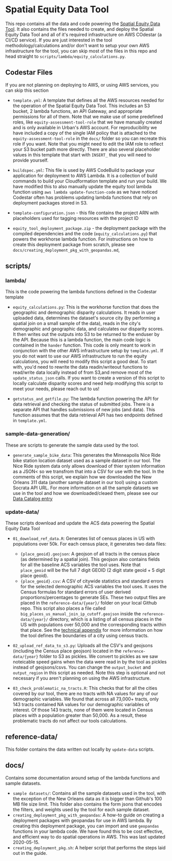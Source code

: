 # Spatial Equity Data Tool

This repo contains all the data and code powering the [Spatial Equity Data Tool](https://apps.urban.org/features/equity-data-tool/).
It also contains the files needed to create, and deploy the
Spatial Equity Data Tool and all of it's required infrastructure on AWS COdestar
(a CI/CD service). If you are just interested in the tool
methodology/calculations and/or don't want to setup your own AWS infrastructure
for the tool, you can skip most of the files in this repo and head straight to
`scripts/lambda/equity_calculations.py`.


## Codestar Files
If you are not planning on deploying to AWS, or using AWS services, you can skip
this section

  - `template.yml`: A template that defines all the AWS resources needed for the
  operation of the Spatial Equity Data Tool. This includes an S3 bucket, 2 lambda
  functions, an API Gateway, and appropriate permissions for all of them. Note
  that we make use of some predefined roles, like `equity-assessment-tool-role`
  that we have manually created and is only available in Urban's AWS account. For
  reproducibility we have included a copy of the single IAM policy that is
  attached to the `equity-assessment-tool-role` in the `docs/` folder so you can
  recreate this role if you want. Note that you might need to edit the IAM role to
    reflect your S3 bucket path more directly. There are also several
    placeholder values in this template that start with `INSERT_` that you will
    need to provide yourself.

  - `buildspec.yml`: This file is used by AWS CodeBuild to package your
  application for deployment to AWS Lambda. It is a collection of build
  commands to build your Cloudformation template and run your build. We have
  modified this to also manually update the equity tool lambda function using
  `aws lambda update-function-code` as we have noticed Codestar often has
  problems updating lambda functions that rely on deployment packages stored
  in S3.

  - `template-configuration.json` - this file contains the project ARN with
  placeholders used for tagging resources with the project ID

  - `equity_tool_deployment_package.zip` - the deployment package with the
  compiled dependencies and the code (`equity_calculations.py`) that powers
  the workhorse lambda function. For instructions on how to create this
  deployment package from scratch, please see
  `docs/creating_deployment_pkg_with_geopandas.md`, 


## scripts/

### lambda/
This is the code powering the lambda functions defined in the Codestar template

  - `equity_calculations.py`: This is the workhorse function that does the
  geographic and demographic disparity calculations. It reads in user uploaded data,
  determines the dataset's source city (by performing a spatial join on a small
  sample of the data), reads in the city's demographic and geographic data, and
  calculates our disparity scores. It then writes out the outputs into S3 to be
  returned to the enduser by the API. Because this is a lambda function, the main
  code logic is contained in the `hander` function. This code is only meant to
  work in conjunction with the other AWS infrastructure setup by `template.yml`.
  If you do not want to use our AWS infrastructure to run the equity calculations,
  you will need to modify this script a good deal. To start with, you'd need to rewrite
  the data readin/writeout functions to read/write data locally instead of from
  S3,and remove most of the `update_status_json` calls. If you want to create a
  version of this script to locally calculate disparity scores and need help
  modifying this script to meet your needs, please reach out to us!


  - `getstatus_and_getfile.py`: The lambda function powering the API for data
  retrieval and checking the status of submitted jobs. There is a separate API
  that handles submissions of new jobs (and data). This function assumes that the
  data retrieval API has two endpoints defined in `template.yml`. 



### sample-data-generation/
These are scripts to generate the sample data used by the tool.

  - `generate_sample_bike_data`: This generates the Minneapolis Nice Ride bike
  station location dataset used as a sample dataset in our tool. The Nice Ride
  system data only allows download of thier system information as a JSON< so we
  transfrom that into a CSV for use with the tool. In the comments of this script,
  we explain how we downloaded the New Orleans 311 data (another sample
  dataset in our tool) using a custom Socrata API URL. For more information on all
  the sample datasets we use in the tool and how we downloaded/cleaed them, please
  see our [Data Catalog
  entry](https://datacatalog.urban.org/dataset/spatial-equity-data-tool-sample-datasets)


### update-data/

These scripts download and update the ACS data powering the Spatial Equity Data
Tool

  - `01_download_ref_data.R`: Generates list of census places in US with
  populations over 50k. For each census place, it generates two data files:
    - `{place_geoid}.geojson`: A geojson of all tracts in the census place (as
      determined by a spatial join). This geojson also contains fields for all
      the baseline ACS variables the tool uses. Note that `place_geoid` will
      be the full 7 digit GEOID (2 digit state geoid + 5 digit place geoid).
    - `{place_geoid}.csv`: A CSV of citywide statistics and standard errors for
      the selected demographic ACS variables the tool uses. It uses the Census
      formulas for standard errors of user derived proportions/percentages to
      generate SEs.
  These two output files are placed in the `reference-data/{year}/` folder
  on your local Github repo. This script also places a file called
  `big_places_us_manual_join_ip_cutoff.geojson` inside the `reference-data/{year}/`
  directory, which is a listing of all census places in the US with
      populations over 50,000 and the corresponding tracts within that place.
      See the [technical appendix](https://apps.urban.org/features/equity-data-tool/spatial_equity_technical_appendix.pdf)
      for more information on how the tool defines the boundaries of a city
      using census tracts.

  - `02_upload_ref_data_to_s3.py`: Uploads all the CSV's and geojsons (including
    the Census place geojson) located in the `reference-data/{year}` folder to
    S3 as pickles. We convert to pickles as we saw noteicable speed gains when
    the data were read in by the tool as pickles instead of geojsons/csvs. You
    can change the `output_bucket` and `output_region` in this script as needed.
    Note this step is optional and not necessary if you aren't planning on using
    the AWS infrastructure.

  - `03_check_problematic_na_tracts.R`: This checks that for all the cities covered by
  our tool, there are no tracts with NA values for any of our demographic
  variables. We found that across all 73,000+ tracts, only 143 tracts contained NA
  values for our demographic variables of interest. Of those 143 tracts, none of
  them were located in Census places with a population greater than 50,000. As a
  result, these problematic tracts do not affect our tools calculations.


## reference-data/
This folder contains the data written out locally by `update-data` scripts.

## docs/
Contains some documentation around setup of the lambda functions and sample
datasets.

  - `sample datasets/`: Contains all the sample datasets used in the tool, with
    the exception of the New Orleans data as it is bigger than Github's 100 MB
    file size limit. This folder also contains the form jsons that encodes the
    filters, and weights used by the tool for each sample dataset.
  - `creating_deployment_pkg_with_geopandas`: A how-to guide on creating a
    deployment packages with geopandas for use in AWS lambda. By creating this
    deployment package, you can import and use `geopandas` functions in your
    lambda code. We have found this to be cost effective, and efficient way to
    do spatial operations in AWS. This was last updated 2020-05-15.
  - `creating_deployment_pkg.sh`: A helper script that performs the steps laid
    out in the guide.



